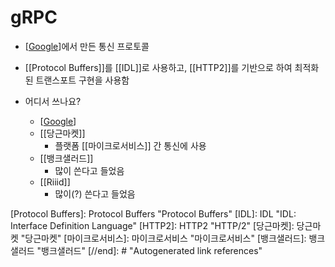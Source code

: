 # gRPC

- [[Google]]에서 만든 통신 프로토콜

- [[Protocol Buffers]]를 [[IDL]]로 사용하고, [[HTTP2]]를 기반으로 하여 최적화된 트랜스포트 구현을 사용함

- 어디서 쓰나요?
  - [[Google]]
  - [[당근마켓]]
    - 플랫폼 [[마이크로서비스]] 간 통신에 사용
  - [[뱅크샐러드]]
    - 많이 쓴다고 들었음
  - [[Riiid]]
    - 많이(?) 쓴다고 들었음

[//begin]: # "Autogenerated link references for markdown compatibility"
[Google]: Google "Google"
[Protocol Buffers]: Protocol Buffers "Protocol Buffers"
[IDL]: IDL "IDL: Interface Definition Language"
[HTTP2]: HTTP2 "HTTP/2"
[당근마켓]: 당근마켓 "당근마켓"
[마이크로서비스]: 마이크로서비스 "마이크로서비스"
[뱅크샐러드]: 뱅크샐러드 "뱅크샐러드"
[//end]: # "Autogenerated link references"